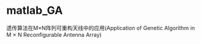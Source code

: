 # matlab_GA
遗传算法在M×N阵列可重构天线中的应用(Application of Genetic Algorithm in M × N Reconfigurable Antenna Array)
